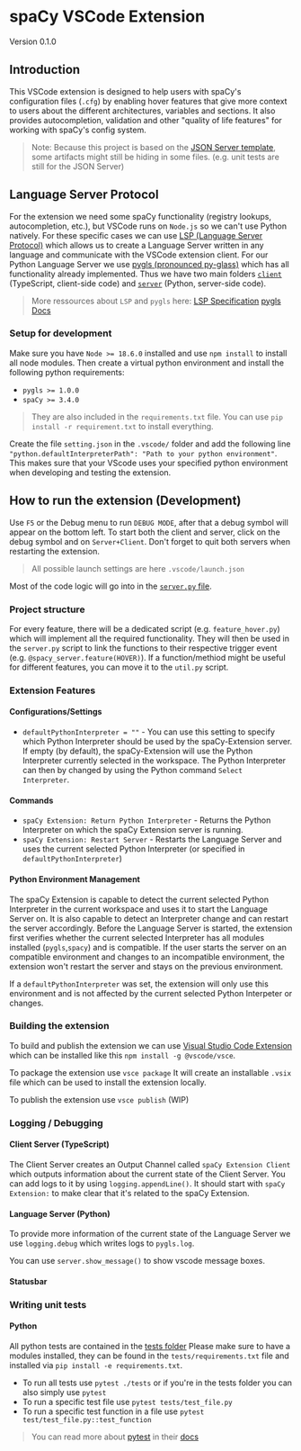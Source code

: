 # spaCy VSCode Extension

Version 0.1.0

## Introduction 

This VSCode extension is designed to help users with spaCy's configuration files (`.cfg`) by enabling hover features that give more context to users about the different architectures, variables and sections. It also provides autocompletion, validation and other "quality of life features" for working with spaCy's config system.

> Note: Because this project is based on the [JSON Server template](https://github.com/thomashacker/pygls/tree/master/examples/json-extension), some artifacts might still be hiding in some files. (e.g. unit tests are still for the JSON Server)

## Language Server Protocol

For the extension  we need some spaCy functionality (registry lookups, autocompletion, etc.), but VSCode runs on `Node.js` so we can't use Python natively. For these specific cases we can use [LSP (Language Server Protocol)](https://microsoft.github.io/language-server-protocol/overviews/lsp/overview/) which allows us to create a Language Server written in any language and communicate with the VSCode extension client. For our Python Language Server we use [pygls (pronounced py-glass)](https://github.com/openlawlibrary/pygls) which has all functionality already implemented. Thus we have two main folders [`client`](./extension/client/) (TypeScript, client-side code) and [`server`](./extension/server/) (Python, server-side code).

> More ressources about `LSP` and `pygls` here:
[LSP Specification](https://microsoft.github.io/language-server-protocol/specifications/lsp/3.17/specification/)
[pygls Docs](https://pygls.readthedocs.io/en/latest/)

### Setup for development
Make sure you have `Node >= 18.6.0` installed and use `npm install` to install all node modules. Then create a virtual python environment and install the following python requirements:

- `pygls >= 1.0.0`
- `spaCy >= 3.4.0`

> They are also included in the `requirements.txt` file. You can use `pip install -r requirement.txt` to install everything.

Create the file `setting.json` in the `.vscode/` folder and add the following line `"python.defaultInterpreterPath": "Path to your python environment"`. This makes sure that your VScode uses your specified python environment when developing and testing the extension.


## How to run the extension (Development)

Use `F5` or the Debug menu to run `DEBUG MODE`, after that a debug symbol will appear on the bottom left. To start both the client and server, click on the debug symbol and on `Server+Client`. Don't forget to quit both servers when restarting the extension.

> All possible launch settings are here `.vscode/launch.json`

Most of the code logic will go into in the [`server.py` file](.server/server.py).

### Project structure

For every feature, there will be a dedicated script (e.g. `feature_hover.py`) which will implement all the required functionality. They will then be used in the `server.py` script to link the functions to their respective trigger event (e.g. `@spacy_server.feature(HOVER)`). If a function/methiod might be useful for different features, you can move it to the `util.py` script.

### Extension Features

#### Configurations/Settings
- `defaultPythonInterpreter = ""` - You can use this setting to specify which Python Interpreter should be used by the spaCy-Extension server. If empty (by default), the spaCy-Extension will use the Python Interpreter currently selected in the workspace. The Python Interpreter can then by changed by using the Python command `Select Interpreter`.

#### Commands
- `spaCy Extension: Return Python Interpreter` - Returns the Python Interpreter on which the spaCy Extension server is running.
- `spaCy Extension: Restart Server` - Restarts the Language Server and uses the current selected Python Interpreter (or specified in `defaultPythonInterpreter`)

#### Python Environment Management
The spaCy Extension is capable to detect the current selected Python Interpreter in the current workspace and uses it to start the Language Server on. It is also capable to detect an Interpreter change and can restart the server accordingly. Before the Language Server is started, the extension first verifies whether the current selected Interpreter has all modules installed (`pygls`,`spacy`) and is compatible. If the user starts the server on an compatible environment and changes to an incompatible environment, the extension won't restart the server and stays on the previous environment.

If a `defaultPythonInterpreter` was set, the extension will only use this environment and is not affected by the current selected Python Interpeter or changes.

### Building the extension

To build and publish the extension we can use [Visual Studio Code Extension](https://code.visualstudio.com/api/working-with-extensions/publishing-extension#vsce) which can be installed like this `npm install -g @vscode/vsce`.

To package the extension use `vsce package`
It will create an installable `.vsix` file which can be used to install the extension locally.

To publish the extension use `vsce publish` (WIP)

### Logging / Debugging

#### Client Server (TypeScript)
The Client Server creates an Output Channel called `spaCy Extension Client` which outputs information about the current state of the Client Server. You can add logs to it by using `logging.appendLine()`.
It should start with `spaCy Extension:` to make clear that it's related to the spaCy Extension.

#### Language Server (Python)

To provide more information of the current state of the Language Server we use `logging.debug` which writes logs to `pygls.log`.

You can use `server.show_message()` to show vscode message boxes.

#### Statusbar

### Writing unit tests

#### Python
All python tests are contained in the [tests folder](./server/tests/)
Please make sure to have a modules installed, they can be found in the `tests/requirements.txt` file and installed via `pip install -e requirements.txt`.

- To run all tests use `pytest ./tests` or if you're in the tests folder you can also simply use `pytest`
- To run a specific test file use `pytest tests/test_file.py`
- To run a specific test function in a file use `pytest test/test_file.py::test_function`

> You can read more about [pytest](https://docs.pytest.org/en/7.2.x/) in their [docs](https://docs.pytest.org/en/7.2.x/how-to/index.html)
